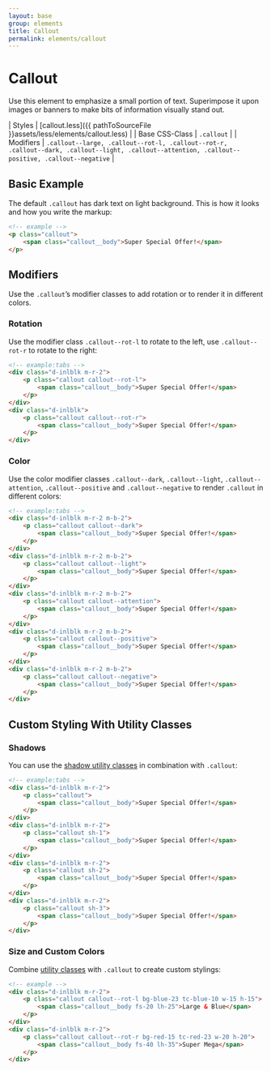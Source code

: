 ```yaml
---
layout: base
group: elements
title: Callout
permalink: elements/callout
---
```


# Callout
Use this element to emphasize a small portion of text. Superimpose it upon images or banners to make bits of information visually stand out.

| Styles         | [callout.less]({{ pathToSourceFile }}assets/less/elements/callout.less)                                                                           |
| Base CSS-Class | `.callout`                                                                                                                                        |
| Modifiers      | `.callout--large, .callout--rot-l, .callout--rot-r, .callout--dark, .callout--light, .callout--attention, .callout--positive, .callout--negative` |

## Basic Example
The default `.callout` has dark text on light background. This is how it looks and how you write the markup:

```html
<!-- example -->
<p class="callout">
    <span class="callout__body">Super Special Offer!</span>
</p>
```

## Modifiers
Use the `.callout`’s modifier classes to add rotation or to render it in different colors.

### Rotation
Use the modifier class `.callout--rot-l` to rotate to the left, use `.callout--rot-r` to rotate to the right:

```html
<!-- example:tabs -->
<div class="d-inlblk m-r-2">
    <p class="callout callout--rot-l">
        <span class="callout__body">Super Special Offer!</span>
    </p>
</div>
<div class="d-inlblk">
    <p class="callout callout--rot-r">
        <span class="callout__body">Super Special Offer!</span>
    </p>
</div>
```

### Color
Use the color modifier classes `.callout--dark`, `.callout--light`, `.callout--attention`, `.callout--positive` and `.callout--negative` to render `.callout` in different colors:

```html
<!-- example:tabs -->
<div class="d-inlblk m-r-2 m-b-2">
    <p class="callout callout--dark">
        <span class="callout__body">Super Special Offer!</span>
    </p>
</div>
<div class="d-inlblk m-r-2 m-b-2">
    <p class="callout callout--light">
        <span class="callout__body">Super Special Offer!</span>
    </p>
</div>
<div class="d-inlblk m-r-2 m-b-2">
    <p class="callout callout--attention">
        <span class="callout__body">Super Special Offer!</span>
    </p>
</div>
<div class="d-inlblk m-r-2 m-b-2">
    <p class="callout callout--positive">
        <span class="callout__body">Super Special Offer!</span>
    </p>
</div>
<div class="d-inlblk m-r-2 m-b-2">
    <p class="callout callout--negative">
        <span class="callout__body">Super Special Offer!</span>
    </p>
</div>
```

## Custom Styling With Utility Classes

### Shadows
You can use the [shadow utility classes](utilities/styling.html#shadows) in combination with `.callout`:

```html
<!-- example:tabs -->
<div class="d-inlblk m-r-2">
    <p class="callout">
        <span class="callout__body">Super Special Offer!</span>
    </p>
</div>
<div class="d-inlblk m-r-2">
    <p class="callout sh-1">
        <span class="callout__body">Super Special Offer!</span>
    </p>
</div>
<div class="d-inlblk m-r-2">
    <p class="callout sh-2">
        <span class="callout__body">Super Special Offer!</span>
    </p>
</div>
<div class="d-inlblk m-r-2">
    <p class="callout sh-3">
        <span class="callout__body">Super Special Offer!</span>
    </p>
</div>
```

### Size and Custom Colors
Combine [utility classes](utilities/) with `.callout` to create custom stylings:

```html
<!-- example -->
<div class="d-inlblk m-r-2">
    <p class="callout callout--rot-l bg-blue-23 tc-blue-10 w-15 h-15">
        <span class="callout__body fs-20 lh-25">Large & Blue</span>
    </p>
</div>
<div class="d-inlblk m-r-2">
    <p class="callout callout--rot-r bg-red-15 tc-red-23 w-20 h-20">
        <span class="callout__body fs-40 lh-35">Super Mega</span>
    </p>
</div>
```